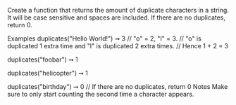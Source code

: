 Create a function that returns the amount of duplicate characters in a string. It will be case sensitive and spaces are included. If there are no duplicates, return 0.

Examples
duplicates("Hello World!") ➞ 3
// "o" = 2, "l" = 3.
// "o" is duplicated 1 extra time and "l" is duplicated 2 extra times.
// Hence 1 + 2 = 3

duplicates("foobar") ➞ 1

duplicates("helicopter") ➞ 1

duplicates("birthday") ➞ 0
// If there are no duplicates, return 0
Notes
Make sure to only start counting the second time a character appears.